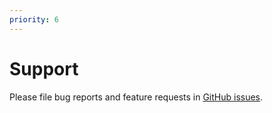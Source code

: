 ```yaml
---
priority: 6
---
```

# Support

Please file bug reports and feature requests in [GitHub issues](https://github.com/scottescue/dropwizard-entitymanager/issues).